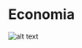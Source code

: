 # Economia

![alt text](https://vignette.wikia.nocookie.net/rezero/images/c/c0/Emilia_Anime_2.png/revision/latest?cb=20160408203829)
